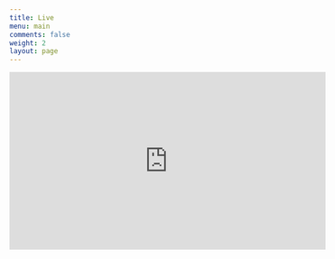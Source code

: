 ```yaml
---
title: Live
menu: main
comments: false
weight: 2
layout: page
---
```


<iframe width="560" height="315" src="https://www.youtube.com/embed/r_LPqaxXvaA" frameborder="0" allow="autoplay; encrypted-media" allowfullscreen></iframe>
